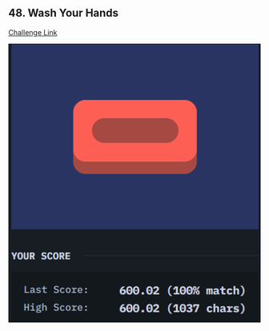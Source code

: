 ## 48. Wash Your Hands 
[Challenge Link](https://cssbattle.dev/play/48)  

![Question](../Images/48.png)  
